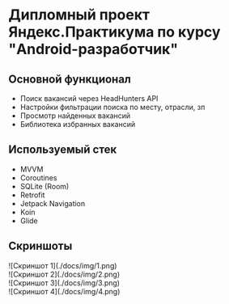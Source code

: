 # Дипломный проект Яндекс.Практикума по курсу "Android-разработчик"

## Основной функционал

- Поиск вакансий через HeadHunters API
- Настройки фильтрации поиска по месту, отрасли, зп
- Просмотр найденных вакансий
- Библиотека избранных вакансий


## Используемый стек

- MVVM
- Coroutines
- SQLite (Room)
- Retrofit
- Jetpack Navigation
- Koin
- Glide


## Скриншоты

<div style="width: 50%; height: 50%">
![Скриншот 1](./docs/img/1.png)
</div>

<div style="width: 50%; height: 50%">
![Скриншот 2](./docs/img/2.png)
</div>

<div style="width: 50%; height: 50%">
![Скриншот 3](./docs/img/3.png)
</div>

<div style="width: 50%; height: 50%">
![Скриншот 4](./docs/img/4.png)
</div>
